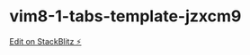 # vim8-1-tabs-template-jzxcm9

[Edit on StackBlitz ⚡️](https://stackblitz.com/edit/vim8-1-tabs-template-jzxcm9)